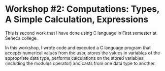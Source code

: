 # Workshop #2: Computations: Types, A Simple Calculation, Expressions

This is second work that I have done using C language in First semester at Seneca college.

In this workshop, I wrote code and executed a C language program that accepts numerical values from the user, stores the values in variables of the appropriate data type, performs calculations on the stored variables (including the modulus operator) and casts from one data type to another.
